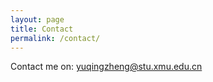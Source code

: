 ```yaml
---
layout: page
title: Contact
permalink: /contact/
---
```


Contact me on: <a href="mailto:yuqingzheng@stu.xmu.edu.cn" class="link silver hover-blue pv1">yuqingzheng@stu.xmu.edu.cn</a>

